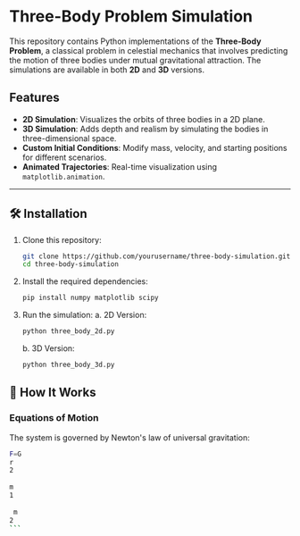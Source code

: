 # Three-Body Problem Simulation

This repository contains Python implementations of the **Three-Body Problem**, a classical problem in celestial mechanics that involves predicting the motion of three bodies under mutual gravitational attraction. The simulations are available in both **2D** and **3D** versions.

## Features
- **2D Simulation**: Visualizes the orbits of three bodies in a 2D plane.
- **3D Simulation**: Adds depth and realism by simulating the bodies in three-dimensional space.
- **Custom Initial Conditions**: Modify mass, velocity, and starting positions for different scenarios.
- **Animated Trajectories**: Real-time visualization using `matplotlib.animation`.

---

## 🛠 Installation

1. Clone this repository:
   ```sh
   git clone https://github.com/yourusername/three-body-simulation.git
   cd three-body-simulation

2. Install the required dependencies:
   ```sh
   pip install numpy matplotlib scipy

3. Run the simulation:
      a. 2D Version:
      ```sh
      python three_body_2d.py
      ```
      b. 3D Version:
      ```sh
      python three_body_3d.py

## 📜 How It Works

### Equations of Motion
The system is governed by Newton's law of universal gravitation:
```sh
F=G 
r 
2
 
m 
1
​
 m 
2
​```

